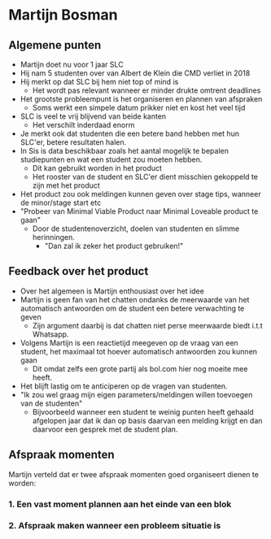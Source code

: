 # Martijn Bosman

## Algemene punten

* Martijn doet nu voor 1 jaar SLC
* Hij nam 5 studenten over van Albert de Klein die CMD verliet in 2018
* Hij merkt op dat SLC bij hem niet top of mind is
  * Het wordt pas relevant wanneer er minder drukte omtrent deadlines 
* Het grootste probleempunt is het organiseren en plannen van afspraken
  * Soms werkt een simpele datum prikker niet en kost het veel tijd
* SLC is veel te vrij blijvend van beide kanten
  * Het verschilt inderdaad enorm
* Je merkt ook dat studenten die een betere band hebben met hun SLC'er, betere resultaten halen.
* In Sis is data beschikbaar zoals het aantal mogelijk te bepalen studiepunten en wat een student zou moeten hebben.
  * Dit kan gebruikt worden in het product
  * Het rooster van de student en SLC'er dient misschien gekoppeld te zijn met het product
* Het product zou ook meldingen kunnen geven over stage tips, wanneer de minor/stage start etc
* "Probeer van Minimal Viable Product naar Minimal Loveable product te gaan"
  * Door de studentenoverzicht, doelen van studenten en slimme herinningen.
    * "Dan zal ik zeker het product gebruiken!"

## Feedback over het product

* Over het algemeen is Martijn enthousiast over het idee
* Martijn is geen fan van het chatten ondanks de meerwaarde van het automatisch antwoorden om de student een betere verwachting te geven
  * Zijn argument daarbij is dat chatten niet perse meerwaarde biedt i.t.t Whatsapp. 
* Volgens Martijn is een reactietijd meegeven op de vraag van een student, het maximaal tot hoever automatisch antwoorden zou kunnen gaan
  * Dit omdat zelfs een grote partij als bol.com hier nog moeite mee heeft. 
* Het blijft lastig om te anticiperen op de vragen van studenten.
* "Ik zou wel graag mijn eigen parameters/meldingen willen toevoegen van de studenten"
  * Bijvoorbeeld wanneer een student te weinig punten heeft gehaald afgelopen jaar dat ik dan op basis daarvan een melding krijgt en dan daarvoor een gesprek met de student plan.

## Afspraak momenten

Martijn verteld dat er twee afspraak momenten goed organiseert dienen te worden:

### 1. Een vast moment plannen aan het einde van een blok

### 2. Afspraak maken wanneer een probleem situatie is



